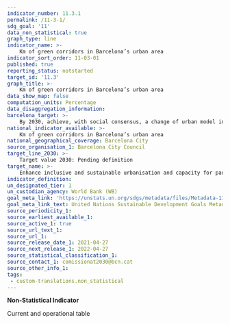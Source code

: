 ```yaml
---
indicator_number: 11.3.1
permalink: /11-3-1/
sdg_goal: '11'
data_non_statistical: true
graph_type: line
indicator_name: >-
    Km of green corridors in Barcelona’s urban area
indicator_sort_order: 11-03-01
published: true
reporting_status: notstarted
target_id: '11.3'
graph_title: >-
    Km of green corridors in Barcelona’s urban area
data_show_map: false
computation_units: Percentage
data_disaggregation_information: 
barcelona_target: >-
    By 2030, achieve, with social consensus, a change of urban model in order to attain healthier and more sustainable public spaces, especially in areas surrounding schools
national_indicator_available: >-
    Km of green corridors in Barcelona’s urban area
national_geographical_coverage: Barcelona City
source_organisation_1: Barcelona City Council
target_line_2030: >-
    Target value 2030: Pending definition
target_name: >-
    Enhance inclusive and sustainable urbanisation and capacity for participatory, integrated and sustainable human settlement planning and management in all countries
indicator_definition:
un_designated_tier: 1
un_custodian_agency: World Bank (WB)
goal_meta_link: 'https://unstats.un.org/sdgs/metadata/files/Metadata-11-03-01.pdf'
goal_meta_link_text: United Nations Sustainable Development Goals Metadata (pdf 894kB)
source_periodicity_1: 
source_earliest_available_1: 
source_active_1: true
source_url_text_1:  
source_url_1:
source_release_date_1: 2021-04-27
source_next_release_1: 2022-04-27
source_statistical_classification_1: 
source_contact_1: comissionat2030@bcn.cat
source_other_info_1: 
tags:
 - custom-translations.non_statistical
---
```

**Non-Statistical Indicator**

Current and operational table
